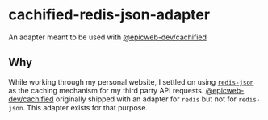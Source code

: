 # cachified-redis-json-adapter

An adapter meant to be used with
[@epicweb-dev/cachified](https://github.com/epicweb-dev/cachified)

## Why

While working through my personal website, I settled on using
[`redis-json`](https://github.com/redis/node-redis/tree/d6d2064c72b99d34fc88318f3979177e3c89acd4/packages/json)
as the caching mechanism for my third party API requests.
[@epicweb-dev/cachified](https://github.com/epicweb-dev/cachified) originally
shipped with an adapter for `redis` but not for `redis-json`. This adapter
exists for that purpose.
